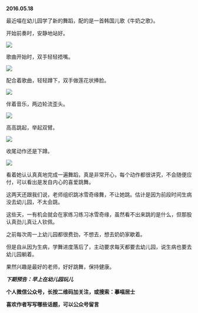 
          
            
**2016.05.18**

最近喵在幼儿园学了新的舞蹈，配的是一首韩国儿歌《牛奶之歌》。

开始前奏时，安静地站好。




![](//upload-images.jianshu.io/upload_images/51001-73e21226dc8f8b70.jpg)




歌曲开始时，双手轻轻捂嘴。




![](//upload-images.jianshu.io/upload_images/51001-e648377be40e197d.jpg)




配合着歌曲，轻轻蹲下，双手做莲花状捧脸。




![](//upload-images.jianshu.io/upload_images/51001-1256c932a12180a4.jpg)




伴着音乐，两边轮流歪头。




![](//upload-images.jianshu.io/upload_images/51001-9a8d4b29fa8c8e2c.jpg)




高高跳起，举起双臂。




![](//upload-images.jianshu.io/upload_images/51001-374aa5c30701607a.jpg)




收尾动作还是下蹲。




![](//upload-images.jianshu.io/upload_images/51001-01f4b5ebf0f471cf.jpg)




看着她认认真真地完成一遍舞蹈，真是非常开心，每个动作都很讲究，不会随便应付，可以看出是发自内心的喜爱跳舞。

这两天还跟我们说，老师组织跳冰雪奇缘舞，不让她跳。估计是因为前段时间生病没去幼儿园，不太会跳。

这些天，一有机会就会在家练习练习冰雪奇缘，虽然看不出来跳的是什么，但那股认真劲儿真让人钦佩。

之前每次周一上幼儿园都很费劲，不想去，想去奶奶家歇着。

但是自从因为生病，学舞进度落后了，主动要求每天都要去幼儿园，说生病也要去幼儿园躺着。

果然兴趣是最好的老师，好好跳舞，保持健康。


***下期预告：早上在幼儿园玩儿***


**个人微信公众号，长按二维码加关注，或搜索：摹喵居士**

**喜欢作者写写哪些话题，可以公众号留言**




          
        